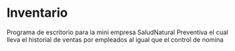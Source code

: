 # Inventario
Programa de escritorio para la mini empresa SaludNatural Preventiva el cual lleva el historial de ventas por empleados al igual que el control de nomina 
